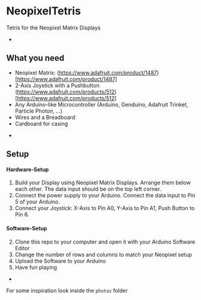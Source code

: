 # NeopixelTetris
Tetris for the Neopixel Matrix Displays

-

## What you need
* Neopixel Matrix: (https://www.adafruit.com/product/1487)[https://www.adafruit.com/product/1487]
* 2-Axis Joystick with a Pushbutton (https://www.adafruit.com/products/512)[https://www.adafruit.com/products/512]
* Any Arduino-like Microcontroller (Arduino, Genduino, Adafruit Trinket, Particle Photon, ...)
* Wires and a Breadboard
* Cardboard for casing

-

## Setup

#### Hardware-Setup
1. Build your Display using Neopixel Matrix Displays. Arrange them below each other. The data input should be on the top left corner.
1. Connect the power supply to your Arduino. Connect the data input to Pin 5 of your Arduino.
1. Connect your Joystick: X-Axis to Pin A0, Y-Axis to Pin A1, Push Button to Pin 6.

#### Software-Setup
2. Clone this repo to your computer and open it with your Arduino Software Editor
2. Change the number of rows and columns to match your Neopixel setup
2. Upload the Software to your Arduino
2. Have fun playing

-

For some inspiration look inside the `photos` folder